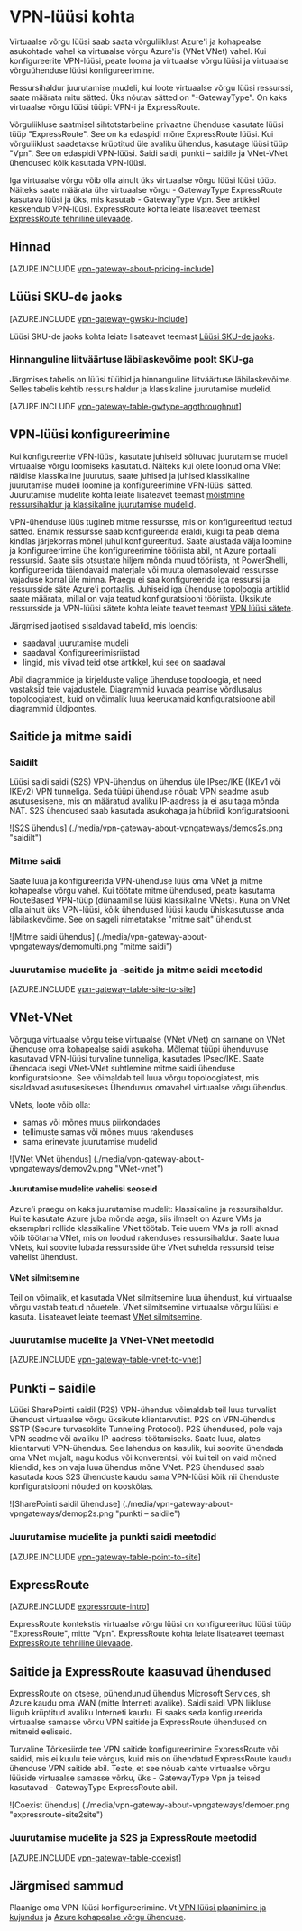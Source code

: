 <properties 
   pageTitle="VPN-lüüsi kohta | Microsoft Azure'i"
   description="Lisateavet Azure virtuaalse võrgu jaoks VPN-lüüsi ühendused."
   services="vpn-gateway"
   documentationCenter="na"
   authors="cherylmc"
   manager="carmonm"
   editor=""
   tags="azure-resource-manager,azure-service-management"/>
<tags 
   ms.service="vpn-gateway"
   ms.devlang="na"
   ms.topic="get-started-article"
   ms.tgt_pltfrm="na"
   ms.workload="infrastructure-services"
   ms.date="10/18/2016"
   ms.author="cherylmc" />

# <a name="about-vpn-gateway"></a>VPN-lüüsi kohta


Virtuaalse võrgu lüüsi saab saata võrguliiklust Azure'i ja kohapealse asukohtade vahel ka virtuaalse võrgu Azure'is (VNet VNet) vahel. Kui konfigureerite VPN-lüüsi, peate looma ja virtuaalse võrgu lüüsi ja virtuaalse võrguühenduse lüüsi konfigureerimine.

Ressursihaldur juurutamise mudeli, kui loote virtuaalse võrgu lüüsi ressurssi, saate määrata mitu sätted. Üks nõutav sätted on "-GatewayType". On kaks virtuaalse võrgu lüüsi tüüpi: VPN-i ja ExpressRoute. 

Võrguliikluse saatmisel sihtotstarbeline privaatne ühenduse kasutate lüüsi tüüp "ExpressRoute". See on ka edaspidi mõne ExpressRoute lüüsi. Kui võrguliiklust saadetakse krüptitud üle avaliku ühendus, kasutage lüüsi tüüp "Vpn". See on edaspidi VPN-lüüsi. Saidi saidi, punkti – saidile ja VNet-VNet ühendused kõik kasutada VPN-lüüsi.

Iga virtuaalse võrgu võib olla ainult üks virtuaalse võrgu lüüsi lüüsi tüüp. Näiteks saate määrata ühe virtuaalse võrgu - GatewayType ExpressRoute kasutava lüüsi ja üks, mis kasutab - GatewayType Vpn. See artikkel keskendub VPN-lüüsi. ExpressRoute kohta leiate lisateavet teemast [ExpressRoute tehniline ülevaade](../expressroute/expressroute-introduction.md).

## <a name="pricing"></a>Hinnad

[AZURE.INCLUDE [vpn-gateway-about-pricing-include](../../includes/vpn-gateway-about-pricing-include.md)] 


## <a name="gateway-skus"></a>Lüüsi SKU-de jaoks

[AZURE.INCLUDE [vpn-gateway-gwsku-include](../../includes/vpn-gateway-gwsku-include.md)]

Lüüsi SKU-de jaoks kohta leiate lisateavet teemast [Lüüsi SKU-de jaoks](vpn-gateway-about-vpn-gateway-settings.md#gwsku).

### <a name="estimated-aggregate-throughput-by-sku"></a>Hinnanguline liitväärtuse läbilaskevõime poolt SKU-ga

Järgmises tabelis on lüüsi tüübid ja hinnanguline liitväärtuse läbilaskevõime. Selles tabelis kehtib ressursihaldur ja klassikaline juurutamise mudelid.

[AZURE.INCLUDE [vpn-gateway-table-gwtype-aggthroughput](../../includes/vpn-gateway-table-gwtype-aggtput-include.md)] 

## <a name="configuring-a-vpn-gateway"></a>VPN-lüüsi konfigureerimine

Kui konfigureerite VPN-lüüsi, kasutate juhiseid sõltuvad juurutamise mudeli virtuaalse võrgu loomiseks kasutatud. Näiteks kui olete loonud oma VNet näidise klassikaline juurutus, saate juhised ja juhised klassikaline juurutamise mudeli loomine ja konfigureerimine VPN-lüüsi sätted. Juurutamise mudelite kohta leiate lisateavet teemast [mõistmine ressursihaldur ja klassikaline juurutamise mudelid](../resource-manager-deployment-model.md).

VPN-ühenduse lüüs tugineb mitme ressursse, mis on konfigureeritud teatud sätted. Enamik ressursse saab konfigureerida eraldi, kuigi ta peab olema kindlas järjekorras mõnel juhul konfigureeritud. Saate alustada välja loomine ja konfigureerimine ühe konfigureerimine tööriista abil, nt Azure portaali ressursid. Saate siis otsustate hiljem mõnda muud tööriista, nt PowerShelli, konfigureerida täiendavaid materjale või muuta olemasolevaid ressursse vajaduse korral üle minna. Praegu ei saa konfigureerida iga ressursi ja ressursside säte Azure'i portaalis. Juhiseid iga ühenduse topoloogia artiklid saate määrata, millal on vaja teatud konfiguratsiooni tööriista. Üksikute ressursside ja VPN-lüüsi sätete kohta leiate teavet teemast [VPN lüüsi sätete](vpn-gateway-about-vpn-gateway-settings.md).

Järgmised jaotised sisaldavad tabelid, mis loendis:

- saadaval juurutamise mudeli
- saadaval Konfigureerimisriistad
- lingid, mis viivad teid otse artikkel, kui see on saadaval

Abil diagrammide ja kirjelduste valige ühenduse topoloogia, et need vastaksid teie vajadustele. Diagrammid kuvada peamise võrdlusalus topoloogiatest, kuid on võimalik luua keerukamaid konfiguratsioone abil diagrammid üldjoontes.

## <a name="site-to-site-and-multi-site"></a>Saitide ja mitme saidi

### <a name="site-to-site"></a>Saidilt

Lüüsi saidi saidi (S2S) VPN-ühendus on ühendus üle IPsec/IKE (IKEv1 või IKEv2) VPN tunneliga. Seda tüüpi ühenduse nõuab VPN seadme asub asutusesisene, mis on määratud avaliku IP-aadress ja ei asu taga mõnda NAT. S2S ühendused saab kasutada asukohaga ja hübriidi konfiguratsiooni.   

![S2S ühendus] (./media/vpn-gateway-about-vpngateways/demos2s.png "saidilt")


### <a name="multi-site"></a>Mitme saidi

Saate luua ja konfigureerida VPN-ühenduse lüüs oma VNet ja mitme kohapealse võrgu vahel. Kui töötate mitme ühendused, peate kasutama RouteBased VPN-tüüp (dünaamilise lüüsi klassikaline VNets). Kuna on VNet olla ainult üks VPN-lüüsi, kõik ühendused lüüsi kaudu ühiskasutusse anda läbilaskevõime. See on sageli nimetatakse "mitme sait" ühendust.
 

![Mitme saidi ühendus] (./media/vpn-gateway-about-vpngateways/demomulti.png "mitme saidi")

### <a name="deployment-models-and-methods-for-site-to-site-and-multi-site"></a>Juurutamise mudelite ja -saitide ja mitme saidi meetodid

[AZURE.INCLUDE [vpn-gateway-table-site-to-site](../../includes/vpn-gateway-table-site-to-site-include.md)] 

## <a name="vnet-to-vnet"></a>VNet-VNet

Võrguga virtuaalse võrgu teise virtuaalse (VNet VNet) on sarnane on VNet ühenduse oma kohapealse saidi asukoha. Mõlemat tüüpi ühenduvuse kasutavad VPN-lüüsi turvaline tunneliga, kasutades IPsec/IKE. Saate ühendada isegi VNet-VNet suhtlemine mitme saidi ühenduse konfiguratsioone. See võimaldab teil luua võrgu topoloogiatest, mis sisaldavad asutusesiseses Ühenduvus omavahel virtuaalse võrguühendus.

VNets, loote võib olla:

- samas või mõnes muus piirkondades
- tellimuste samas või mõnes muus rakenduses 
- sama erinevate juurutamise mudelid


![VNet VNet ühendus] (./media/vpn-gateway-about-vpngateways/demov2v.png "VNet-vnet")

#### <a name="connections-between-deployment-models"></a>Juurutamise mudelite vahelisi seoseid

Azure'i praegu on kaks juurutamise mudelit: klassikaline ja ressursihaldur. Kui te kasutate Azure juba mõnda aega, siis ilmselt on Azure VMs ja eksemplari rollide klassikaline VNet töötab. Teie uuem VMs ja rolli aknad võib töötama VNet, mis on loodud rakenduses ressursihaldur. Saate luua VNets, kui soovite lubada ressursside ühe VNet suhelda ressursid teise vahelist ühendust.

#### <a name="vnet-peering"></a>VNet silmitsemine

Teil on võimalik, et kasutada VNet silmitsemine luua ühendust, kui virtuaalse võrgu vastab teatud nõuetele. VNet silmitsemine virtuaalse võrgu lüüsi ei kasuta. Lisateavet leiate teemast [VNet silmitsemine](../virtual-network/virtual-network-peering-overview.md).


### <a name="deployment-models-and-methods-for-vnet-to-vnet"></a>Juurutamise mudelite ja VNet-VNet meetodid

[AZURE.INCLUDE [vpn-gateway-table-vnet-to-vnet](../../includes/vpn-gateway-table-vnet-to-vnet-include.md)] 


## <a name="point-to-site"></a>Punkti – saidile

Lüüsi SharePointi saidil (P2S) VPN-ühendus võimaldab teil luua turvalist ühendust virtuaalse võrgu üksikute klientarvutist. P2S on VPN-ühendus SSTP (Secure turvasoklite Tunneling Protocol). P2S ühendused, pole vaja VPN seadme või avaliku IP-aadressi töötamiseks. Saate luua, alates klientarvuti VPN-ühendus. See lahendus on kasulik, kui soovite ühendada oma VNet mujalt, nagu kodus või konverentsi, või kui teil on vaid mõned kliendid, kes on vaja luua ühendus mõne VNet. P2S ühendused saab kasutada koos S2S ühenduste kaudu sama VPN-lüüsi kõik nii ühenduste konfiguratsiooni nõuded on kooskõlas.


![SharePointi saidil ühenduse] (./media/vpn-gateway-about-vpngateways/demop2s.png "punkti – saidile")

### <a name="deployment-models-and-methods-for-point-to-site"></a>Juurutamise mudelite ja punkti saidi meetodid

[AZURE.INCLUDE [vpn-gateway-table-point-to-site](../../includes/vpn-gateway-table-point-to-site-include.md)] 


## <a name="expressroute"></a>ExpressRoute

[AZURE.INCLUDE [expressroute-intro](../../includes/expressroute-intro-include.md)]

ExpressRoute kontekstis virtuaalse võrgu lüüsi on konfigureeritud lüüsi tüüp "ExpressRoute", mitte "Vpn". ExpressRoute kohta leiate lisateavet teemast [ExpressRoute tehniline ülevaade](../expressroute/expressroute-introduction.md).


## <a name="site-to-site-and-expressroute-coexisting-connections"></a>Saitide ja ExpressRoute kaasuvad ühendused

ExpressRoute on otsese, pühendunud ühendus Microsoft Services, sh Azure kaudu oma WAN (mitte Interneti avalike). Saidi saidi VPN liikluse liigub krüptitud avaliku Interneti kaudu. Ei saaks seda konfigureerida virtuaalse samasse võrku VPN saitide ja ExpressRoute ühendused on mitmeid eeliseid.

Turvaline Tõrkesiirde tee VPN saitide konfigureerimine ExpressRoute või saidid, mis ei kuulu teie võrgus, kuid mis on ühendatud ExpressRoute kaudu ühenduse VPN saitide abil. Teate, et see nõuab kahte virtuaalse võrgu lüüside virtuaalse samasse võrku, üks - GatewayType Vpn ja teised kasutavad - GatewayType ExpressRoute abil.


![Coexist ühendus] (./media/vpn-gateway-about-vpngateways/demoer.png "expressroute-site2site")


### <a name="deployment-models-and-methods-for-s2s-and-expressroute"></a>Juurutamise mudelite ja S2S ja ExpressRoute meetodid

[AZURE.INCLUDE [vpn-gateway-table-coexist](../../includes/vpn-gateway-table-coexist-include.md)] 


## <a name="next-steps"></a>Järgmised sammud

Plaanige oma VPN-lüüsi konfigureerimine. Vt [VPN lüüsi plaanimine ja kujundus](vpn-gateway-plan-design.md) ja [Azure kohapealse võrgu ühenduse](../guidance/guidance-connecting-your-on-premises-network-to-azure.md).








 
